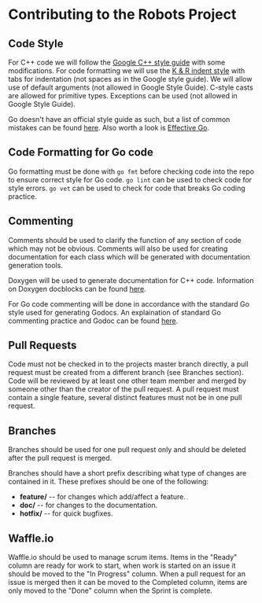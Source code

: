 Contributing to the Robots Project
=========================

## Code Style ##

For C++ code we will follow the [Google C++ style guide](https://google.github.io/styleguide/cppguide.html) with some modifications. 
For code formatting we will use the [K & R indent style](https://en.wikipedia.org/wiki/Indent_style#K.26R_style) with tabs for indentation (not spaces as in the Google style guide).
We will allow use of default arguments (not allowed in Google Style Guide).
C-style casts are allowed for primitive types.
Exceptions can be used (not allowed in Google Style Guide).

Go doesn't have an official style guide as such, but a list of common mistakes can be found [here](https://github.com/golang/go/wiki/CodeReviewComments). 
Also worth a look is [Effective Go](https://golang.org/doc/effective_go.html).

## Code Formatting for Go code ##

Go formatting must be done with `go fmt` before checking code into the repo to ensure correct style for Go code.
`go lint` can be used to check code for style errors. `go vet` can be used to check for code that breaks Go coding practice.

## Commenting ##

Comments should be used to clarify the function of any section of code which may not be obvious. 
Comments will also be used for creating documentation for each class which will be generated with documentation generation tools.

Doxygen will be used to generate documentation for C++ code. Information on Doxygen docblocks can be found [here](http://www.stack.nl/~dimitri/doxygen/manual/docblocks.html).

For Go code commenting will be done in accordance with the standard Go style used for generating Godocs. 
An explaination of standard Go commenting practice and Godoc can be found [here](https://blog.golang.org/godoc-documenting-go-code).

## Pull Requests ##
Code must not be checked in to the projects master branch directly, a pull request must be created from a different branch (see Branches section).
Code will be reviewed by at least one other team member and merged by someone other than the creator of the pull request.
A pull request must contain a single feature, several distinct features must not be in one pull request.

## Branches ##

Branches should be used for one pull request only and should be deleted after the pull request is merged.

Branches should have a short prefix describing what type of changes are contained in it.
These prefixes should be one of the following:

* **feature/** -- for changes which add/affect a feature.
* **doc/** -- for changes to the documentation.
* **hotfix/** -- for quick bugfixes.

## Waffle.io ##

Waffle.io should be used to manage scrum items. Items in the "Ready" column are ready for work to start, when work is started on an issue it should be moved to the "In Progress" column.
When a pull request for an issue is merged then it can be moved to the Completed column, items are only moved to the "Done" column when the Sprint is complete.
